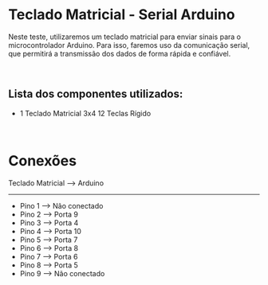 <h1>Teclado Matricial - Serial Arduino</h1>

Neste teste, utilizaremos um teclado matricial para enviar sinais para o microcontrolador Arduino. Para isso, faremos uso da comunicação serial, que permitirá a transmissão dos dados de forma rápida e confiável.

<div></br>
<h2>Lista dos componentes utilizados:</h2>

- 1 Teclado Matricial 3x4 12 Teclas Rígido
</div>

<div></br>
<h1>Conexões</h1>

<stong>Teclado Matricial --> Arduino</stong>

___

- Pino 1 --> Não conectado
- Pino 2 --> Porta 9
- Pino 3 --> Porta 4
- Pino 4 --> Porta 10
- Pino 5 --> Porta 7
- Pino 6 --> Porta 8
- Pino 7 --> Porta 6
- Pino 8 --> Porta 5
- Pino 9 --> Não conectado
</div>
